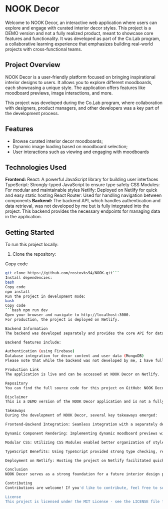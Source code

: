 # NOOK Decor
Welcome to NOOK Decor, an interactive web application where users can explore and engage with curated interior decor styles. This project is a DEMO version and not a fully realized product, meant to showcase core features and functionality. It was developed as part of the Co.Lab program, a collaborative learning experience that emphasizes building real-world projects with cross-functional teams.

## Project Overview
NOOK Decor is a user-friendly platform focused on bringing inspirational interior designs to users. It allows you to explore different moodboards, each showcasing a unique style. The application offers features like moodboard previews, image interactions, and more.

This project was developed during the Co.Lab program, where collaboration with designers, product managers, and other developers was a key part of the development process.

## Features
- Browse curated interior decor moodboards;
- Dynamic image loading based on moodboard selection;
- User interactions such as viewing and engaging with moodboards

## Technologies Used
**Frontend:**
React: A powerful JavaScript library for building user interfaces
TypeScript: Strongly-typed JavaScript to ensure type safety
CSS Modules: For modular and maintainable styles
Netlify: Deployed on Netlify for quick and easy static hosting
React Router: Used for handling navigation between components
**Backend:**
The backend API, which handles authentication and data retrieval, was not developed by me but is fully integrated into the project. This backend provides the necessary endpoints for managing data in the application.

## Getting Started
To run this project locally:

1. Clone the repository:

Copy code
```bash 
git clone https://github.com/rostovks94/NOOK.git```
Install dependencies:
bash
Copy code
npm install
Run the project in development mode:
bash
Copy code
```bash npm run dev
Open your browser and navigate to http://localhost:3000.
For production, the project is deployed on Netlify.

Backend Information
The backend was developed separately and provides the core API for data interactions in this project. Authentication and data management are fully handled by the existing backend.

Backend features include:

Authentication (using Firebase)
Database integration for decor content and user data (MongoDB)
Please note that while the backend was not developed by me, I have fully integrated it into this project to handle frontend functionality.

Production Link
The application is live and can be accessed at NOOK Decor on Netlify.

Repository
You can find the full source code for this project on GitHub: NOOK Decor Repository.

Disclaimer
This is a DEMO version of the NOOK Decor application and is not a fully realized product. Some features may be incomplete, and the current state is designed to demonstrate core functionalities only. Future updates may expand upon these features.

Takeaways
During the development of NOOK Decor, several key takeaways emerged:

Frontend-Backend Integration: Seamless integration with a separately developed backend was a crucial learning experience. Handling API interactions, especially in a demo product, required clear communication between the frontend and backend layers.

Dynamic Component Rendering: Implementing dynamic moodboard previews with images and styles based on user interaction was a challenge that helped improve understanding of conditional rendering in React.

Modular CSS: Utilizing CSS Modules enabled better organization of styles and minimized class name conflicts, making the project easier to maintain and expand in the future.

TypeScript Benefits: Using TypeScript provided strong type checking, reducing potential runtime errors and improving the overall reliability of the code.

Deployment on Netlify: Hosting the project on Netlify facilitated quick deployments and testing of live versions, which is especially beneficial for iterating on a demo product.

Conclusion
NOOK Decor serves as a strong foundation for a future interior design platform. While this demo version highlights core features such as moodboard previews and user interactions, there is significant potential for future development. The project, developed as part of the Co.Lab program, demonstrates solid frontend and backend integration, scalable design principles, and a flexible foundation for adding new features. Moving forward, expanding on user interactions, refining the design, and incorporating more dynamic backend features could elevate the platform to a fully-fledged product.

Contributing
Contributions are welcome! If you'd like to contribute, feel free to submit a pull request or report an issue.

License
This project is licensed under the MIT License - see the LICENSE file for details.
